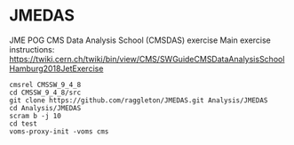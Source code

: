 JMEDAS
======

JME POG CMS Data Analysis School (CMSDAS) exercise
Main exercise instructions: https://twiki.cern.ch/twiki/bin/view/CMS/SWGuideCMSDataAnalysisSchoolHamburg2018JetExercise

```
cmsrel CMSSW_9_4_8
cd CMSSW_9_4_8/src
git clone https://github.com/raggleton/JMEDAS.git Analysis/JMEDAS
cd Analysis/JMEDAS
scram b -j 10
cd test
voms-proxy-init -voms cms
```